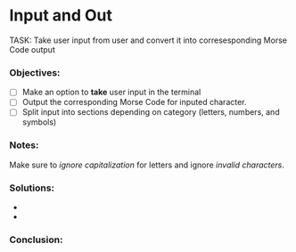 # Input and Out
TASK: Take user input from user and convert it into corresesponding Morse Code output


### Objectives:
- [ ] Make an option to **take** user input in the terminal
- [ ] Output the corresponding Morse Code for inputed character.
- [ ] Split input into sections depending on category (letters, numbers, and symbols)

### Notes: 
Make sure to *ignore capitalization* for letters and ignore *invalid characters*.

### Solutions:
* 
* 

### Conclusion:
